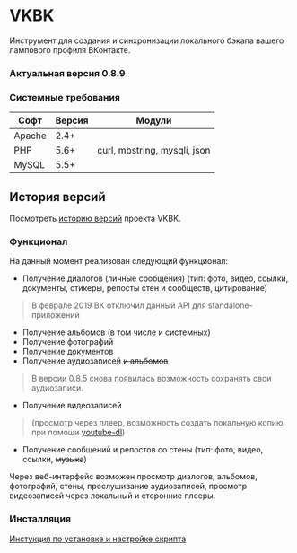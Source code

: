 # VKBK
Инструмент для создания и синхронизации локального бэкапа вашего лампового профиля ВКонтакте.

### Актуальная версия 0.8.9

### Системные требования
Софт | Версия | Модули
--- | --- | ---
Apache | 2.4+ | 
PHP | 5.6+ | curl, mbstring, mysqli, json
MySQL | 5.5+ | 

## История версий
Посмотреть [историю версий](CHANGELOG.md) проекта VKBK.

### Функционал
На данный момент реализован следующий функционал:
+ Получение диалогов (личные сообщения) (тип: фото, видео, ссылки, документы, стикеры, репосты стен и сообществ, цитирование)
> В феврале 2019 ВК отключил данный API для standalone-приложений
- Получение альбомов (в том числе и системных)
- Получение фотографий
- Получение документов
- Получение аудиозаписей ~~и альбомов~~
> В версии 0.8.5 снова появилась возможность сохранять свои аудиозаписи.
- Получение видеозаписей
> (просмотр через плеер, возможность создать локальную копию при помощи [youtube-dl](https://github.com/rg3/youtube-dl))
* Получение сообщений и репостов со стены (тип: фото, видео, ссылки, ~~музыка~~)

Через веб-интерфейс возможен просмотр диалогов, альбомов, фотографий, стены, прослушивание аудиозаписей, просмотр видеозаписей через локальный и сторонние плееры.

### Инсталляция
[Инстукция по установке и настройке скрипта](https://github.com/Chiaki/VKBK/wiki/Установка-и-настройка)

